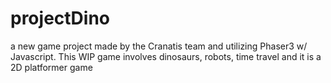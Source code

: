 # projectDino
 a new game project made by the Cranatis team and utilizing Phaser3 w/ Javascript. This WIP game involves dinosaurs, robots, time travel and it is a 2D platformer game

